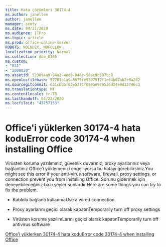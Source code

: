 ```yaml
---
title: Hata çözümleri 30174-4
ms.author: janellem
author: janellem
manager: scotv
ms.date: 04/21/2020
ms.audience: ITPro
ms.topic: article
ms.prod: office-online-server
ROBOTS: NOINDEX, NOFOLLOW
localization_priority: Normal
ms.collection: Adm_O365
ms.custom:
- "831"
- "2000020"
ms.assetid: 523894a9-94a2-4ed8-848c-58ac9b597bc8
ms.openlocfilehash: 57701b1a9a8575fe9307912f1e64b07ab2e6a282
ms.sourcegitcommit: 631cbb5f03e5371f0995e976536d24e9d13746c3
ms.translationtype: MT
ms.contentlocale: tr-TR
ms.lasthandoff: 04/22/2020
ms.locfileid: "43757153"
---
```

# <a name="error-code-30174-4-when-installing-office"></a><span data-ttu-id="cefa4-102">Office'i yüklerken 30174-4 hata kodu</span><span class="sxs-lookup"><span data-stu-id="cefa4-102">Error code 30174-4 when installing Office</span></span>

<span data-ttu-id="cefa4-103">Virüsten koruma yazılımınız, güvenlik duvarınız, proxy ayarlarınız veya bağlantınız Office'i yüklemenizi engelliyorsa bu hatayı görebilirsiniz.</span><span class="sxs-lookup"><span data-stu-id="cefa4-103">You might see this error if your anti-virus software, firewall, proxy settings, or connection prevent you from installing Office.</span></span> <span data-ttu-id="cefa4-104">Sorunu gidermek için deneyebileceğiniz bazı şeyler şunlardır.</span><span class="sxs-lookup"><span data-stu-id="cefa4-104">Here are some things you can try to fix the problem.</span></span>
  
- <span data-ttu-id="cefa4-105">Kablolu bağlantı kullanma</span><span class="sxs-lookup"><span data-stu-id="cefa4-105">Use a wired connection</span></span>

- <span data-ttu-id="cefa4-106">Proxy ayarlarını geçici olarak kapatın</span><span class="sxs-lookup"><span data-stu-id="cefa4-106">Temporarily turn off proxy settings</span></span>

- <span data-ttu-id="cefa4-107">Virüsten koruma yazılımLarını geçici olarak kapatın</span><span class="sxs-lookup"><span data-stu-id="cefa4-107">Temporarily turn off antivirus software</span></span>

[<span data-ttu-id="cefa4-108">Office'i yüklerken 30174-4 hata kodu</span><span class="sxs-lookup"><span data-stu-id="cefa4-108">Error code 30174-4 when installing Office</span></span>](https://support.office.com/article/5d5551db-266f-47b3-93fc-d51c2e8f4c0b?wt.mc_id=Alchemy_ClientDIA)
  